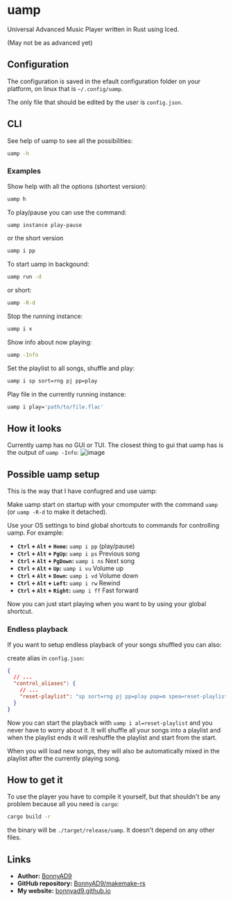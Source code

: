 # uamp
Universal Advanced Music Player written in Rust using Iced.

(May not be as advanced yet)

## Configuration
The configuration is saved in the efault configuration folder on your
platform, on linux that is `~/.config/uamp`.

The only file that should be edited by the user is `config.json`.

## CLI
See help of uamp to see all the possibilities:
```sh
uamp -h
```

### Examples

Show help with all the options (shortest version):
```sh
uamp h
```

To play/pause you can use the command:
```sh
uamp instance play-pause
```
or the short version
```sh
uamp i pp
```

To start uamp in backgound:
```sh
uamp run -d
```
or short:
```sh
uamp -R-d
```

Stop the running instance:
```sh
uamp i x
```

Show info about now playing:
```sh
uamp -Info
```

Set the playlist to all songs, shuffle and play:
```sh
uamp i sp sort=rng pj pp=play
```

Play file in the currently running instance:
```sh
uamp i play='path/to/file.flac'
```

## How it looks
Currently uamp has no GUI or TUI. The closest thing to gui that uamp has is the
output of `uamp -Info`:
![image](https://github.com/user-attachments/assets/3404a1f8-7463-4823-8cbe-888fb2b383fb)

## Possible uamp setup
This is the way that I have confugred and use uamp:

Make uamp start on startup with your cmomputer with the command `uamp`
(or `uamp -R-d` to make it detached).

Use your OS settings to bind global shortcuts to commands for controlling uamp.
For example:
- **`Ctrl` + `Alt` + `Home`:** `uamp i pp` (play/pause)
- **`Ctrl` + `Alt` + `PgUp`:** `uamp i ps` Previous song
- **`Ctrl` + `Alt` + `PgDown`:** `uamp i ns` Next song
- **`Ctrl` + `Alt` + `Up`:** `uamp i vu` Volume up
- **`Ctrl` + `Alt` + `Down`:** `uamp i vd` Volume down
- **`Ctrl` + `Alt` + `Left`:** `uamp i rw` Rewind
- **`Ctrl` + `Alt` + `Right`:** `uamp i ff` Fast forward

Now you can just start playing when you want to by using your global shortcut.

### Endless playback
If you want to setup endless playback of your songs shuffled you can also:

create alias in `config.json`:
```json
{
  // ...
  "control_aliases": {
    // ...
    "reset-playlist": "sp sort=rng pj pp=play pap=m spea=reset-playlist"
  }
}
```

Now you can start the playback with `uamp i al=reset-playlist` and you never
have to worry about it. It will shuffle all your songs into a playlist and when
the playlist ends it will reshuffle the playlist and start from the start.

When you will load new songs, they will also be automatically mixed in the
playlist after the currently playing song.

## How to get it
To use the player you have to compile it yourself, but that shouldn't be any
problem because all you need is `cargo`:
```sh
cargo build -r
```
the binary will be `./target/release/uamp`. It doesn't depend on any other
files.

## Links
- **Author:** [BonnyAD9](https://github.com/BonnyAD9)
- **GitHub repository:** [BonnyAD9/makemake-rs](https://github.com/BonnyAD9/uamp)
- **My website:** [bonnyad9.github.io](https://bonnyad9.github.io/)
